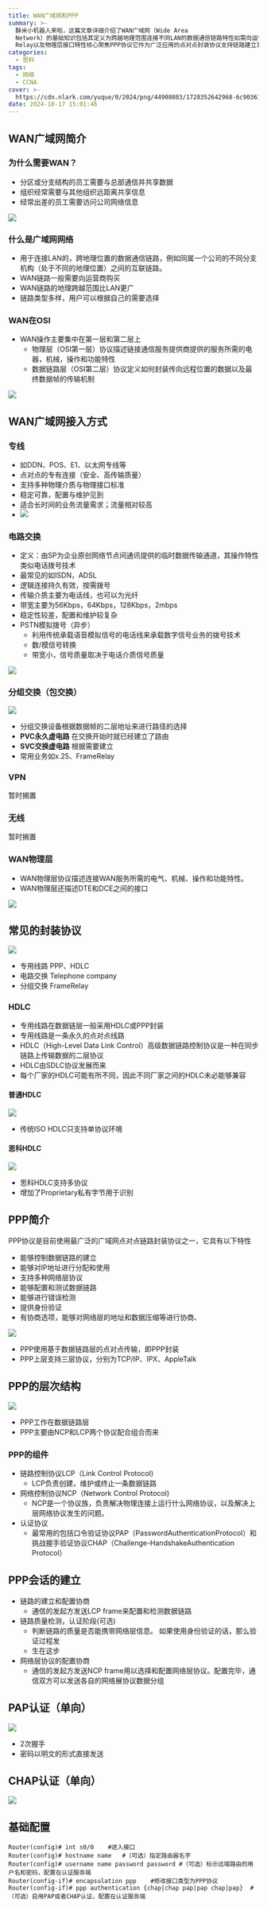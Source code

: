 ```yaml
---
title: WAN广域网和PPP
summary: >-
  酥米小机器人来啦，这篇文章详细介绍了WAN广域网（Wide Area
  Network）的基础知识包括其定义为跨越地理范围连接不同LAN的数据通信链路特性如需向运营商购买接入方式涉及OSI物理层和数据链路层操作常见接入方式有专线如DDN和E1电路交换如ISDN分组交换如Frame
  Relay以及物理层接口特性核心聚焦PPP协议它作为广泛应用的点对点封装协议支持链路建立IP地址分配多种网络层协议身份验证通过LCP链路控制协议和NCP网络控制协议协商管理并提供PAP和CHAP两种认证方法文章全面概述了WAN联网基础与点对点通信机制帮助读者理解广域网技术应用在180字
categories:
  - 思科
tags:
  - 网络
  - CCNA
cover: >-
  https://cdn.nlark.com/yuque/0/2024/png/44908083/1728352642968-6c903617-d770-4e08-a656-48689e47b8ba.png
date: 2024-10-17 15:01:46
---
```


<meta name="referrer" content="no-referrer" />

## WAN广域网简介
### 为什么需要WAN？
+ 分区或分支结构的员工需要与总部通信并共享数据
+ 组织经常需要与其他组织远距离共享信息
+ 经常出差的员工需要访问公司网络信息

![](https://cdn.nlark.com/yuque/0/2024/png/44908083/1728352642968-6c903617-d770-4e08-a656-48689e47b8ba.png)

### 什么是广域网网络
+ 用于连接LAN的，跨地理位置的数据通信链路，例如同属一个公司的不同分支机构（处于不同的地理位置）之间的互联链路。
+ WAN链路一般需要向运营商购买
+ WAN链路的地理跨越范围比LAN更广
+ 链路类型多样，用户可以根据自己的需要选择

### WAN在OSI
+ WAN操作主要集中在第一层和第二层上
    - 物理层（OSI第一层）协议描述链接通信服务提供商提供的服务所需的电器，机械，操作和功能特性
    - 数据链路层（OSI第二层）协议定义如何封装传向远程位置的数据以及最终数据帧的传输机制

![](https://cdn.nlark.com/yuque/0/2024/png/44908083/1728353337164-42582bff-217e-454d-8dbc-fe1f3bc85c06.png)

## WAN广域网接入方式
### 专线
+ 如DDN、POS、E1、以太网专线等
+ 点对点的专有连接（安全、高传输质量）
+ 支持多种物理介质与物理接口标准
+ 稳定可靠，配置与维护见到
+ 适合长时间的业务流量需求；流量相对较高
+ ![](https://cdn.nlark.com/yuque/0/2024/png/44908083/1728353876877-28916c58-781f-47d9-ba12-635cb027e336.png)

### 电路交换
+ 定义：由SP为企业原创网络节点间通讯提供的临时数据传输通道，其操作特性类似电话拨号技术
+ 最常见的如ISDN，ADSL
+ 逻辑连接持久有效，按需拨号
+ 传输介质主要为电话线，也可以为光纤
+ 带宽主要为56Kbps，64Kbps，128Kbps，2mbps
+ 稳定性较差，配置和维护较复杂
+ PSTN模拟拨号（异步）
    - 利用传统承载语音模拟信号的电话线来承载数字信号业务的拨号技术
    - 数/模信号转换
    - 带宽小，信号质量取决于电话介质信号质量

![](https://cdn.nlark.com/yuque/0/2024/png/44908083/1728354678348-2904e2c4-ddf7-4932-8d38-37832016b8e1.png)



### 分组交换（包交换）
![](https://cdn.nlark.com/yuque/0/2024/png/44908083/1728354731782-d6d2ee9b-6c6d-4a97-8643-f73a2264092a.png)

+ 分组交换设备根据数据帧的二层地址来进行路径的选择
+ **PVC永久虚电路**	在交换开始时就已经建立了路由
+ **SVC交换虚电路**	根据需要建立
+ 常用业务如x.25、FrameRelay

### VPN
暂时搁置

### 无线
暂时搁置

### WAN物理层
+ WAN物理层协议描述连接WAN服务所需的电气、机械、操作和功能特性。
+ WAN物理层还描述DTE和DCE之间的接口

![](https://cdn.nlark.com/yuque/0/2024/png/44908083/1728354974355-5ce0a711-97a2-4f7d-a876-9e26997bfcfe.png)

## 常见的封装协议
![](https://cdn.nlark.com/yuque/0/2024/png/44908083/1728355030117-4df0f986-8894-4697-9f68-e6b08ddde778.png)

+ 专用线路	PPP、HDLC
+ 电路交换	Telephone company
+ 分组交换	FrameRelay

### HDLC
+ 专用线路在数据链层一般采用HDLC或PPP封装
+ 专用线路是一条永久的点对点线路
+ HDLC（High-Level Data Link Control）高级数据链路控制协议是一种在同步链路上传输数据的二层协议
+ HDLC由SDLC协议发展而来
+ 每个厂家的HDLC可能有所不同，因此不同厂家之间的HDLC未必能够兼容

#### 普通HDLC
![](https://cdn.nlark.com/yuque/0/2024/png/44908083/1728369039384-68b71f94-66c2-4fe0-9cfc-ece2a5e2c406.png)

+ 传统ISO HDLC只支持单协议环境

#### 思科HDLC
![](https://cdn.nlark.com/yuque/0/2024/png/44908083/1728369091407-173357fe-3f75-43a2-8634-b3a83b477383.png)

+ 思科HDLC支持多协议
+ 增加了Proprietary私有字节用于识别

## PPP简介
PPP协议是目前使用最广泛的广域网点对点链路封装协议之一，它具有以下特性

+ 能够控制数据链路的建立
+ 能够对IP地址进行分配和使用
+ 支持多种网络层协议
+ 能够配置和测试数据链路
+ 能够进行错误检测
+ 提供身份验证
+ 有协商选项，能够对网络层的地址和数据压缩等进行协商、

![](https://cdn.nlark.com/yuque/0/2024/png/44908083/1728369245419-e64a57e6-5864-4b17-9f6f-203c0a850654.png)

+ PPP使用基于数据链路层的点对点传输，即PPP封装
+ PPP上层支持三层协议，分别为TCP/IP、IPX、AppleTalk

## PPP的层次结构
![](https://cdn.nlark.com/yuque/0/2024/png/44908083/1728369696975-78542e05-1ace-451b-894c-8ad9e6e115ce.png)

+ PPP工作在数据链路层
+ PPP主要由NCP和LCP两个协议配合组合而来

### PPP的组件
+ 链路控制协议LCP（Link Control Protocol)
    - LCP负责创建，维护或终止一条数据链路
+ 网络控制协议NCP（Network Control Protocol)
    - NCP是一个协议族，负责解决物理连接上运行什么网络协议，以及解决上层网络协议发生的问题。
+ 认证协议
    - 最常用的包括口令验证协议PAP（PasswordAuthenticationProtocol）和挑战握手验证协议CHAP（Challenge-HandshakeAuthentication Protocol）

## PPP会话的建立
+ 链路的建立和配置协商
    - 通信的发起方发送LCP frame来配置和检测数据链路
+ 链路质量检测，认证阶段(可选)
    - 判断链路的质量是否能携带网络层信息。 如果使用身份验证的话，那么验证过程发
    - 生在这步
+ 网络层协议的配置协商
    - 通信的发起方发送NCP frame用以选择和配置网络层协议。配置完毕，通信双方可以发送各自的网络展协议数据分组

## PAP认证（单向）
![](https://cdn.nlark.com/yuque/0/2024/png/44908083/1728371375625-0300c2f8-8136-45e5-8923-6bd1f53e11da.png)

+ 2次握手
+ 密码以明文的形式直接发送

## CHAP认证（单向）
![](https://cdn.nlark.com/yuque/0/2024/png/44908083/1728371472275-484410a9-4d45-4013-ba20-6350f19a1f34.png)



## 基础配置
```plain
Router(config)# int s0/0	#进入接口
Router(config)# hostname name	#（可选）指定路由器名字
Router(config)# username name password password	#（可选）标示远端路由的用户名和密码，配置在认证服务端
Router(config-if)# encapsulation ppp	#修改接口类型为PPP协议
Router(config-if)# ppp authentication {chap|chap pap|pap chap|pap}	#（可选）启用PAP或者CHAP认证，配置在认证服务端
```